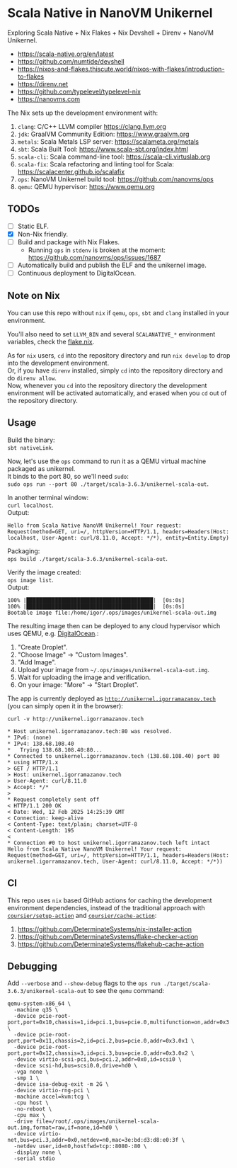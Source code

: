 # Scala Native in NanoVM Unikernel
Exploring Scala Native + Nix Flakes + Nix Devshell + Direnv + NanoVM Unikernel.

* https://scala-native.org/en/latest
* https://github.com/numtide/devshell
* https://nixos-and-flakes.thiscute.world/nixos-with-flakes/introduction-to-flakes
* https://direnv.net
* https://github.com/typelevel/typelevel-nix
* https://nanovms.com

The Nix sets up the development environment with:
1. `clang`: C/C++ LLVM compiler https://clang.llvm.org
1. `jdk`: GraalVM Community Edition: https://www.graalvm.org
1. `metals`: Scala Metals LSP server: https://scalameta.org/metals
1. `sbt`: Scala Built Tool: https://www.scala-sbt.org/index.html
1. `scala-cli`: Scala command-line tool: https://scala-cli.virtuslab.org
1. `scala-fix`: Scala refactoring and linting tool for Scala: https://scalacenter.github.io/scalafix
1. `ops`: NanoVM Unikernel build tool: https://github.com/nanovms/ops
1. `qemu`: QEMU hypervisor: https://www.qemu.org

## TODOs
- [ ] Static ELF.
- [x] Non-Nix friendly.
- [ ] Build and package with Nix Flakes.
    * Running `ops` in `stdenv` is broken at the moment: https://github.com/nanovms/ops/issues/1687
- [ ] Automatically build and publish the ELF and the unikernel image.
- [ ] Continuous deployment to DigitalOcean.

## Note on Nix
You can use this repo without `nix` if `qemu`, `ops`, `sbt` and `clang` installed in your environment.

You'll also need to set `LLVM_BIN` and several `SCALANATIVE_*` environment variables, check the [flake.nix](./flake.nix).

As for `nix` users, `cd` into the repository directory and run `nix develop` to drop into the development environment.\
Or, if you have `direnv` installed, simply `cd` into the repository directory and do `direnv allow`.\
Now, whenever you `cd` into the repository directory the development environment will be activated automatically,
and erased when you `cd` out of the repository directory.

## Usage

Build the binary:\
`sbt nativeLink`.

Now, let's use the `ops` command to run it as a QEMU virtual machine packaged as unikernel.\
It binds to the port 80, so we'll need `sudo`:\
`sudo ops run --port 80 ./target/scala-3.6.3/unikernel-scala-out`.


In another terminal window:\
`curl localhost`.\
Output:
```
Hello from Scala Native NanoVM Unikernel! Your request: Request(method=GET, uri=/, httpVersion=HTTP/1.1, headers=Headers(Host: localhost, User-Agent: curl/8.11.0, Accept: */*), entity=Entity.Empty)
```

Packaging:\
`ops build ./target/scala-3.6.3/unikernel-scala-out`.

Verify the image created:\
`ops image list`.\
Output:
```
100% |████████████████████████████████████████|  [0s:0s]
100% |████████████████████████████████████████|  [0s:0s]
Bootable image file:/home/igor/.ops/images/unikernel-scala-out.img
```

The resulting image then can be deployed to any cloud hypervisor which uses QEMU, e.g. [DigitalOcean](https://digitalocean.com).:
1. "Create Droplet".
2. "Choose Image" -> "Custom Images".
3. "Add Image".
4. Upload your image from `~/.ops/images/unikernel-scala-out.img`.
5. Wait for uploading the image and verification.
6. On your image: "More" -> "Start Droplet".

The app is currently deployed as [`http://unikernel.igorramazanov.tech`](http://unikernel.igorramazanov.tech) (you can simply open it in the browser):
```
curl -v http://unikernel.igorramazanov.tech

* Host unikernel.igorramazanov.tech:80 was resolved.
* IPv6: (none)
* IPv4: 138.68.108.40
*   Trying 138.68.108.40:80...
* Connected to unikernel.igorramazanov.tech (138.68.108.40) port 80
* using HTTP/1.x
> GET / HTTP/1.1
> Host: unikernel.igorramazanov.tech
> User-Agent: curl/8.11.0
> Accept: */*
>
* Request completely sent off
< HTTP/1.1 200 OK
< Date: Wed, 12 Feb 2025 14:25:39 GMT
< Connection: keep-alive
< Content-Type: text/plain; charset=UTF-8
< Content-Length: 195
<
* Connection #0 to host unikernel.igorramazanov.tech left intact
Hello from Scala Native NanoVM Unikernel! Your request: Request(method=GET, uri=/, httpVersion=HTTP/1.1, headers=Headers(Host: unikernel.igorramazanov.tech, User-Agent: curl/8.11.0, Accept: */*))
```


## CI
This repo uses `nix` based GitHub actions for caching the development environment dependencies,
instead of the traditional approach with [`coursier/setup-action`](https://github.com/coursier/setup-action) and [`coursier/cache-action`](https://github.com/coursier/cache-action):
1. https://github.com/DeterminateSystems/nix-installer-action
1. https://github.com/DeterminateSystems/flake-checker-action
1. https://github.com/DeterminateSystems/flakehub-cache-action


## Debugging
Add `--verbose` and `--show-debug` flags to the `ops run ./target/scala-3.6.3/unikernel-scala-out` to see the `qemu` command:
```
qemu-system-x86_64 \
  -machine q35 \
  -device pcie-root-port,port=0x10,chassis=1,id=pci.1,bus=pcie.0,multifunction=on,addr=0x3 \
  -device pcie-root-port,port=0x11,chassis=2,id=pci.2,bus=pcie.0,addr=0x3.0x1 \
  -device pcie-root-port,port=0x12,chassis=3,id=pci.3,bus=pcie.0,addr=0x3.0x2 \
  -device virtio-scsi-pci,bus=pci.2,addr=0x0,id=scsi0 \
  -device scsi-hd,bus=scsi0.0,drive=hd0 \
  -vga none \
  -smp 1 \
  -device isa-debug-exit -m 2G \
  -device virtio-rng-pci \
  -machine accel=kvm:tcg \
  -cpu host \
  -no-reboot \
  -cpu max \
  -drive file=/root/.ops/images/unikernel-scala-out.img,format=raw,if=none,id=hd0 \
  -device virtio-net,bus=pci.3,addr=0x0,netdev=n0,mac=3e:bd:d3:d8:e0:3f \
  -netdev user,id=n0,hostfwd=tcp::8080-:80 \
  -display none \
  -serial stdio
```
